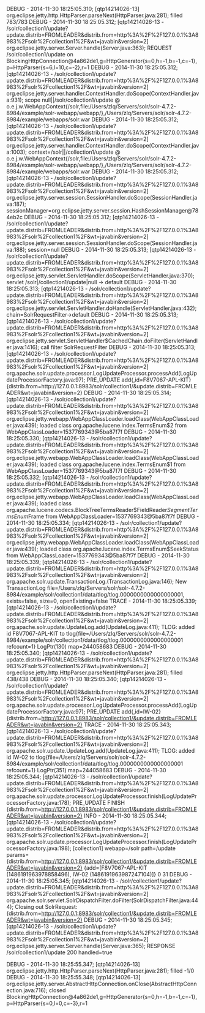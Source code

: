 DEBUG - 2014-11-30 18:25:05.310; [qtp14214026-13] org.eclipse.jetty.http.HttpParser.parseNext(HttpParser.java:281); filled 783/783
DEBUG - 2014-11-30 18:25:05.312; [qtp14214026-13 - /solr/collection1/update?update.distrib=FROMLEADER&distrib.from=http%3A%2F%2F127.0.0.1%3A8983%2Fsolr%2Fcollection1%2F&wt=javabin&version=2] org.eclipse.jetty.server.Server.handle(Server.java:363); REQUEST /solr/collection1/update on BlockingHttpConnection@4a862de1,g=HttpGenerator{s=0,h=-1,b=-1,c=-1},p=HttpParser{s=6,l=10,c=-2},r=1
DEBUG - 2014-11-30 18:25:05.312; [qtp14214026-13 - /solr/collection1/update?update.distrib=FROMLEADER&distrib.from=http%3A%2F%2F127.0.0.1%3A8983%2Fsolr%2Fcollection1%2F&wt=javabin&version=2] org.eclipse.jetty.server.handler.ContextHandler.doScope(ContextHandler.java:931); scope null||/solr/collection1/update @ o.e.j.w.WebAppContext{/solr,file:/Users/zlq/Servers/solr/solr-4.7.2-8984/example/solr-webapp/webapp/},/Users/zlq/Servers/solr/solr-4.7.2-8984/example/webapps/solr.war
DEBUG - 2014-11-30 18:25:05.312; [qtp14214026-13 - /solr/collection1/update?update.distrib=FROMLEADER&distrib.from=http%3A%2F%2F127.0.0.1%3A8983%2Fsolr%2Fcollection1%2F&wt=javabin&version=2] org.eclipse.jetty.server.handler.ContextHandler.doScope(ContextHandler.java:1003); context=/solr||/collection1/update @ o.e.j.w.WebAppContext{/solr,file:/Users/zlq/Servers/solr/solr-4.7.2-8984/example/solr-webapp/webapp/},/Users/zlq/Servers/solr/solr-4.7.2-8984/example/webapps/solr.war
DEBUG - 2014-11-30 18:25:05.312; [qtp14214026-13 - /solr/collection1/update?update.distrib=FROMLEADER&distrib.from=http%3A%2F%2F127.0.0.1%3A8983%2Fsolr%2Fcollection1%2F&wt=javabin&version=2] org.eclipse.jetty.server.session.SessionHandler.doScope(SessionHandler.java:187); sessionManager=org.eclipse.jetty.server.session.HashSessionManager@784eb2c
DEBUG - 2014-11-30 18:25:05.312; [qtp14214026-13 - /solr/collection1/update?update.distrib=FROMLEADER&distrib.from=http%3A%2F%2F127.0.0.1%3A8983%2Fsolr%2Fcollection1%2F&wt=javabin&version=2] org.eclipse.jetty.server.session.SessionHandler.doScope(SessionHandler.java:188); session=null
DEBUG - 2014-11-30 18:25:05.313; [qtp14214026-13 - /solr/collection1/update?update.distrib=FROMLEADER&distrib.from=http%3A%2F%2F127.0.0.1%3A8983%2Fsolr%2Fcollection1%2F&wt=javabin&version=2] org.eclipse.jetty.servlet.ServletHandler.doScope(ServletHandler.java:370); servlet /solr|/collection1/update|null -> default
DEBUG - 2014-11-30 18:25:05.313; [qtp14214026-13 - /solr/collection1/update?update.distrib=FROMLEADER&distrib.from=http%3A%2F%2F127.0.0.1%3A8983%2Fsolr%2Fcollection1%2F&wt=javabin&version=2] org.eclipse.jetty.servlet.ServletHandler.doHandle(ServletHandler.java:432); chain=SolrRequestFilter->default
DEBUG - 2014-11-30 18:25:05.313; [qtp14214026-13 - /solr/collection1/update?update.distrib=FROMLEADER&distrib.from=http%3A%2F%2F127.0.0.1%3A8983%2Fsolr%2Fcollection1%2F&wt=javabin&version=2] org.eclipse.jetty.servlet.ServletHandler$CachedChain.doFilter(ServletHandler.java:1416); call filter SolrRequestFilter
DEBUG - 2014-11-30 18:25:05.313; [qtp14214026-13 - /solr/collection1/update?update.distrib=FROMLEADER&distrib.from=http%3A%2F%2F127.0.0.1%3A8983%2Fsolr%2Fcollection1%2F&wt=javabin&version=2] org.apache.solr.update.processor.LogUpdateProcessor.processAdd(LogUpdateProcessorFactory.java:97); PRE_UPDATE add{,id=F8V7067-APL-KIT} {distrib.from=http://127.0.0.1:8983/solr/collection1/&update.distrib=FROMLEADER&wt=javabin&version=2}
DEBUG - 2014-11-30 18:25:05.314; [qtp14214026-13 - /solr/collection1/update?update.distrib=FROMLEADER&distrib.from=http%3A%2F%2F127.0.0.1%3A8983%2Fsolr%2Fcollection1%2F&wt=javabin&version=2] org.eclipse.jetty.webapp.WebAppClassLoader.loadClass(WebAppClassLoader.java:439); loaded class org.apache.lucene.index.TermsEnum$2 from WebAppClassLoader=1537769343@5ba87f7f
DEBUG - 2014-11-30 18:25:05.330; [qtp14214026-13 - /solr/collection1/update?update.distrib=FROMLEADER&distrib.from=http%3A%2F%2F127.0.0.1%3A8983%2Fsolr%2Fcollection1%2F&wt=javabin&version=2] org.eclipse.jetty.webapp.WebAppClassLoader.loadClass(WebAppClassLoader.java:439); loaded class org.apache.lucene.index.TermsEnum$1 from WebAppClassLoader=1537769343@5ba87f7f
DEBUG - 2014-11-30 18:25:05.332; [qtp14214026-13 - /solr/collection1/update?update.distrib=FROMLEADER&distrib.from=http%3A%2F%2F127.0.0.1%3A8983%2Fsolr%2Fcollection1%2F&wt=javabin&version=2] org.eclipse.jetty.webapp.WebAppClassLoader.loadClass(WebAppClassLoader.java:439); loaded class org.apache.lucene.codecs.BlockTreeTermsReader$FieldReader$SegmentTermsEnum$Frame from WebAppClassLoader=1537769343@5ba87f7f
DEBUG - 2014-11-30 18:25:05.334; [qtp14214026-13 - /solr/collection1/update?update.distrib=FROMLEADER&distrib.from=http%3A%2F%2F127.0.0.1%3A8983%2Fsolr%2Fcollection1%2F&wt=javabin&version=2] org.eclipse.jetty.webapp.WebAppClassLoader.loadClass(WebAppClassLoader.java:439); loaded class org.apache.lucene.index.TermsEnum$SeekStatus from WebAppClassLoader=1537769343@5ba87f7f
DEBUG - 2014-11-30 18:25:05.339; [qtp14214026-13 - /solr/collection1/update?update.distrib=FROMLEADER&distrib.from=http%3A%2F%2F127.0.0.1%3A8983%2Fsolr%2Fcollection1%2F&wt=javabin&version=2] org.apache.solr.update.TransactionLog.<init>(TransactionLog.java:146); New TransactionLog file=/Users/zlq/Servers/solr/solr-4.7.2-8984/example/solr/collection1/data/tlog/tlog.0000000000000000001, exists=false, size=0, openExisting=false
TRACE - 2014-11-30 18:25:05.339; [qtp14214026-13 - /solr/collection1/update?update.distrib=FROMLEADER&distrib.from=http%3A%2F%2F127.0.0.1%3A8983%2Fsolr%2Fcollection1%2F&wt=javabin&version=2] org.apache.solr.update.UpdateLog.add(UpdateLog.java:411); TLOG: added id F8V7067-APL-KIT to tlog{file=/Users/zlq/Servers/solr/solr-4.7.2-8984/example/solr/collection1/data/tlog/tlog.0000000000000000001 refcount=1} LogPtr(130) map=244058683
DEBUG - 2014-11-30 18:25:05.340; [qtp14214026-13 - /solr/collection1/update?update.distrib=FROMLEADER&distrib.from=http%3A%2F%2F127.0.0.1%3A8983%2Fsolr%2Fcollection1%2F&wt=javabin&version=2] org.eclipse.jetty.http.HttpParser.parseNext(HttpParser.java:281); filled 438/438
DEBUG - 2014-11-30 18:25:05.340; [qtp14214026-13 - /solr/collection1/update?update.distrib=FROMLEADER&distrib.from=http%3A%2F%2F127.0.0.1%3A8983%2Fsolr%2Fcollection1%2F&wt=javabin&version=2] org.apache.solr.update.processor.LogUpdateProcessor.processAdd(LogUpdateProcessorFactory.java:97); PRE_UPDATE add{,id=IW-02} {distrib.from=http://127.0.0.1:8983/solr/collection1/&update.distrib=FROMLEADER&wt=javabin&version=2}
TRACE - 2014-11-30 18:25:05.343; [qtp14214026-13 - /solr/collection1/update?update.distrib=FROMLEADER&distrib.from=http%3A%2F%2F127.0.0.1%3A8983%2Fsolr%2Fcollection1%2F&wt=javabin&version=2] org.apache.solr.update.UpdateLog.add(UpdateLog.java:411); TLOG: added id IW-02 to tlog{file=/Users/zlq/Servers/solr/solr-4.7.2-8984/example/solr/collection1/data/tlog/tlog.0000000000000000001 refcount=1} LogPtr(351) map=244058683
DEBUG - 2014-11-30 18:25:05.344; [qtp14214026-13 - /solr/collection1/update?update.distrib=FROMLEADER&distrib.from=http%3A%2F%2F127.0.0.1%3A8983%2Fsolr%2Fcollection1%2F&wt=javabin&version=2] org.apache.solr.update.processor.LogUpdateProcessor.finish(LogUpdateProcessorFactory.java:178); PRE_UPDATE FINISH {distrib.from=http://127.0.0.1:8983/solr/collection1/&update.distrib=FROMLEADER&wt=javabin&version=2}
INFO  - 2014-11-30 18:25:05.344; [qtp14214026-13 - /solr/collection1/update?update.distrib=FROMLEADER&distrib.from=http%3A%2F%2F127.0.0.1%3A8983%2Fsolr%2Fcollection1%2F&wt=javabin&version=2] org.apache.solr.update.processor.LogUpdateProcessor.finish(LogUpdateProcessorFactory.java:198); [collection1] webapp=/solr path=/update params={distrib.from=http://127.0.0.1:8983/solr/collection1/&update.distrib=FROMLEADER&wt=javabin&version=2} {add=[F8V7067-APL-KIT (1486191963978858496), IW-02 (1486191963987247104)]} 0 31
DEBUG - 2014-11-30 18:25:05.345; [qtp14214026-13 - /solr/collection1/update?update.distrib=FROMLEADER&distrib.from=http%3A%2F%2F127.0.0.1%3A8983%2Fsolr%2Fcollection1%2F&wt=javabin&version=2] org.apache.solr.servlet.SolrDispatchFilter.doFilter(SolrDispatchFilter.java:444); Closing out SolrRequest: {distrib.from=http://127.0.0.1:8983/solr/collection1/&update.distrib=FROMLEADER&wt=javabin&version=2}
DEBUG - 2014-11-30 18:25:05.345; [qtp14214026-13 - /solr/collection1/update?update.distrib=FROMLEADER&distrib.from=http%3A%2F%2F127.0.0.1%3A8983%2Fsolr%2Fcollection1%2F&wt=javabin&version=2] org.eclipse.jetty.server.Server.handle(Server.java:365); RESPONSE /solr/collection1/update  200 handled=true

DEBUG - 2014-11-30 18:25:55.347; [qtp14214026-13] org.eclipse.jetty.http.HttpParser.parseNext(HttpParser.java:281); filled -1/0
DEBUG - 2014-11-30 18:25:55.348; [qtp14214026-13] org.eclipse.jetty.server.AbstractHttpConnection.onClose(AbstractHttpConnection.java:716); closed BlockingHttpConnection@4a862de1,g=HttpGenerator{s=0,h=-1,b=-1,c=-1},p=HttpParser{s=0,l=0,c=-3},r=1